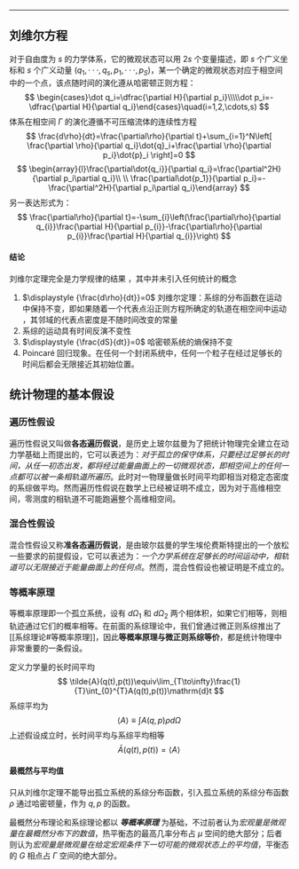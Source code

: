 
---------
## 刘维尔方程
对于自由度为 $s$ 的力学体系，它的微观状态可以用 $2s$ 个变量描述，即 $s$ 个广义坐标和 $s$ 个广义动量 $(q_{1}, · · · , q_{s}, p_{1}, · · · , p_{S})$，某一个确定的微观状态对应于相空间中的一个点，该点随时间的演化遵从哈密顿正则方程：
$$
\begin{cases}\dot q_i=\dfrac{\partial H}{\partial p_i}\\\\\dot p_i=-\dfrac{\partial H}{\partial q_i}\end{cases}\quad(i=1,2,\cdots,s)
$$
体系在相空间 $\displaystyle \Gamma$ 的演化遵循不可压缩流体的连续性方程
$$
\frac{d\rho}{dt}=\frac{\partial\rho}{\partial t}+\sum_{i=1}^N\left[ \frac{\partial \rho}{\partial q_i}\dot{q}_i+\frac{\partial \rho}{\partial p_i}\dot{p}_i \right]=0
$$
$$
\begin{array}{l}\frac{\partial\dot{q_i}}{\partial q_i}=\frac{\partial^2H}{\partial p_i\partial q_i}\\ \\
\frac{\partial\dot{p_1}}{\partial p_i}=-\frac{\partial^2H}{\partial p_i\partial q_i}\end{array}
$$
另一表达形式为：
$$
\frac{\partial\rho}{\partial t}=-\sum_{i}\left(\frac{\partial\rho}{\partial q_{i}}\frac{\partial H}{\partial p_{i}}-\frac{\partial\rho}{\partial p_{i}}\frac{\partial H}{\partial q_{i}}\right)
$$
#### 结论
刘维尔定理完全是力学规律的结果 ，其中并未引入任何统计的概念

1. $\displaystyle {\frac{d\rho}{dt}}=0$ 刘维尔定理：系综的分布函数在运动中保持不变，即如果随着一个代表点沿正则方程所确定的轨道在相空间中运动 ，其邻域的代表点密度是不随时间改变的常量
2. 系综的运动具有时间反演不变性
3. $\displaystyle {\frac{dS}{dt}}=0$ 哈密顿系统的熵保持不变
4. Poincaré 回归现象。在任何一个封闭系统中，任何一个粒子在经过足够长的时间后都会无限接近其初始位置。

## 统计物理的基本假设
### 遍历性假设
遍历性假说又叫做**各态遍历假说**，是历史上玻尔兹曼为了把统计物理完全建立在动力学基础上而提出的，它可以表述为：*对于孤立的保守体系，只要经过足够长的时间，从任一初态出发，都将经过能量曲面上的一切微观状态，即相空间上的任何一点都可以被一条相轨道所遍历*。此时对一物理量做长时间平均即相当对稳定态密度的系综做平均。然而遍历性假说在数学上已经被证明不成立，因为对于高维相空间，零测度的相轨道不可能跑遍整个高维相空间。
### 混合性假设
混合性假设又称**准各态遍历假说**，是由玻尔兹曼的学生埃伦费斯特提出的一个放松一些要求的前提假设，它可以表述为：_一个力学系统在足够长的时间运动中，相轨道可以无限接近于能量曲面上的任何点_。然而，混合性假设也被证明是不成立的。
### 等概率原理
等概率原理即一个孤立系统，设有 $\displaystyle d\Omega_{1}$ 和 $\displaystyle d\Omega_{2}$  两个相体积，如果它们相等，则相轨迹通过它们的概率相等。在前面的系综理论中，我们曾通过微正则系综推出了[[系综理论#等概率原理]]，因此**等概率原理与微正则系综等价**，都是统计物理中非常重要的一条假设。

定义力学量的长时间平均
$$
\tilde{A}(q(t),p(t))\equiv\lim_{T\to\infty}\frac{1}{T}\int_{0}^{T}A(q(t),p(t))\mathrm{d}t
$$
系综平均为
$$
 \langle A \rangle \equiv\int A(q,p)\rho d\Omega 
$$
上述假设成立时，长时间平均与系综平均相等
$$
\bar{A}(q(t),p(t))=\langle A\rangle 
$$
#### 最概然与平均值
只从刘维尔定理不能导出孤立系统的系综分布函数，引入孤立系统的系综分布函数 $\displaystyle \rho$ 通过哈密顿量，作为 $\displaystyle q,p$ 的函数。

最概然分布理论和系综理论都以 ***等概率原理*** 为基础，不过前者认为*宏观量是微观量在最概然分布下的数值*，热平衡态的最高几率分布占 $\displaystyle \mu$ 空间的绝大部分；后者则认为*宏观量是微观量在给定宏观条件下一切可能的微观状态上的平均值*，平衡态的 $\displaystyle G$ 相点占 $\displaystyle \Gamma$ 空间的绝大部分。